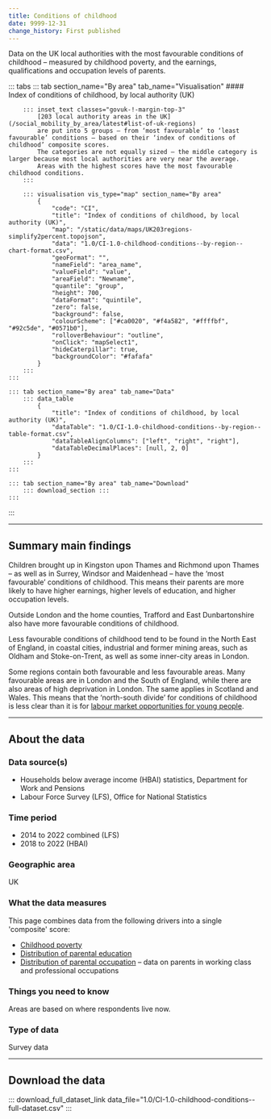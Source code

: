 ```yaml
---
title: Conditions of childhood
date: 9999-12-31
change_history: First published
---
```


Data on the UK local authorities with the most favourable conditions of childhood – measured by childhood poverty, and the earnings, qualifications and occupation levels of parents.

::: tabs
    ::: tab section_name="By area" tab_name="Visualisation"
        #### Index of conditions of childhood, by local authority (UK)

        ::: inset_text classes="govuk-!-margin-top-3"
            [203 local authority areas in the UK](/social_mobility_by_area/latest#list-of-uk-regions)
            are put into 5 groups – from ‘most favourable’ to ‘least favourable’ conditions – based on their ‘index of conditions of childhood’ composite scores.
            The categories are not equally sized – the middle category is larger because most local authorities are very near the average.
            Areas with the highest scores have the most favourable childhood conditions.
        :::

        ::: visualisation vis_type="map" section_name="By area"
            {
                "code": "CI",
                "title": "Index of conditions of childhood, by local authority (UK)",
                "map": "/static/data/maps/UK203regions-simplify2percent.topojson",
                "data": "1.0/CI-1.0-childhood-conditions--by-region--chart-format.csv",
                "geoFormat": "",
                "nameField": "area_name",
                "valueField": "value",
                "areaField": "Newname",
                "quantile": "group",
                "height": 700,
                "dataFormat": "quintile",
                "zero": false,
                "background": false,
                "colourScheme": ["#ca0020", "#f4a582", "#ffffbf", "#92c5de", "#0571b0"],
                "rolloverBehaviour": "outline",
                "onClick": "mapSelect1",
                "hideCaterpillar": true,
                "backgroundColor": "#fafafa"
            }
        :::
    :::

    ::: tab section_name="By area" tab_name="Data"
        ::: data_table
            {
                "title": "Index of conditions of childhood, by local authority (UK)",
                "dataTable": "1.0/CI-1.0-childhood-conditions--by-region--table-format.csv",
                "dataTableAlignColumns": ["left", "right", "right"],
                "dataTableDecimalPlaces": [null, 2, 0]
            }
        :::
    :::

    ::: tab section_name="By area" tab_name="Download"
        ::: download_section :::
    :::
:::

---

## Summary main findings
Children brought up in Kingston upon Thames and Richmond upon Thames – as well as in Surrey, Windsor and Maidenhead – have the ‘most favourable’ conditions of childhood. This means their parents are more likely to have higher earnings, higher levels of education, and higher occupation levels.

Outside London and the home counties, Trafford and East Dunbartonshire also have more favourable conditions of childhood.

Less favourable conditions of childhood tend to be found in the North East of England, in coastal cities, industrial and former mining areas, such as Oldham and Stoke-on-Trent, as well as some inner-city areas in London.

Some regions contain both favourable and less favourable areas. Many favourable areas are in London and the South of England, while there are also areas of high deprivation in London. The same applies in Scotland and Wales. This means that the ‘north-south divide’ for conditions of childhood is less clear than it is for [labour market opportunities for young people](/drivers_of_social_mobility/composite_indices/labour_market_opportunities_for_young_people/latest).

---

## About the data

### Data source(s)
* Households below average income (HBAI) statistics, Department for Work and Pensions
* Labour Force Survey (LFS), Office for National Statistics

### Time period
* 2014 to 2022 combined (LFS)
* 2018 to 2022 (HBAI)

### Geographic area
UK

### What the data measures

This page combines data from the following drivers into a single 'composite' score:

* [Childhood poverty](https://dev.social-mobility.data.gov.uk/drivers_of_social_mobility/conditions_of_childhood/childhood_poverty/latest)
* [Distribution of parental education](https://dev.social-mobility.data.gov.uk/drivers_of_social_mobility/conditions_of_childhood/distribution_of_parental_education/latest)
* [Distribution of parental occupation](https://dev.social-mobility.data.gov.uk/drivers_of_social_mobility/conditions_of_childhood/distribution_of_parental_occupation/latest) – data on parents in working class and professional occupations

### Things you need to know
Areas are based on where respondents live now.

### Type of data
Survey data

---

## Download the data

::: download_full_dataset_link data_file="1.0/CI-1.0-childhood-conditions--full-dataset.csv" :::
